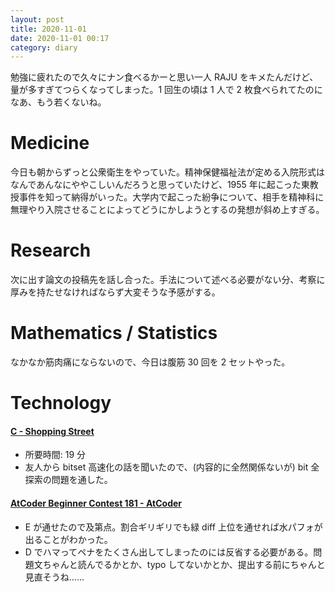 ```yaml
---
layout: post
title: 2020-11-01
date: 2020-11-01 00:17
category: diary
---
```


勉強に疲れたので久々にナン食べるかーと思い一人 RAJU をキメたんだけど、量が多すぎてつらくなってしまった。1 回生の頃は 1 人で 2 枚食べられてたのになあ、もう若くないね。

# Medicine
今日も朝からずっと公衆衛生をやっていた。精神保健福祉法が定める入院形式はなんであんなにややこしいんだろうと思っていたけど、1955 年に起こった東教授事件を知って納得がいった。大学内で起こった紛争について、相手を精神科に無理やり入院させることによってどうにかしようとするの発想が斜め上すぎる。

# Research
次に出す論文の投稿先を話し合った。手法について述べる必要がない分、考察に厚みを持たせなければならず大変そうな予感がする。

# Mathematics / Statistics
なかなか筋肉痛にならないので、今日は腹筋 30 回を 2 セットやった。

# Technology

#### [C - Shopping Street](https://atcoder.jp/contests/abc080/tasks/abc080_c)
- 所要時間: 19 分
- 友人から bitset 高速化の話を聞いたので、(内容的に全然関係ないが) bit 全探索の問題を通した。

#### [AtCoder Beginner Contest 181 - AtCoder](https://atcoder.jp/contests/abc181)
- E が通せたので及第点。割合ギリギリでも緑 diff 上位を通せれば水パフォが出ることがわかった。
- D でハマってペナをたくさん出してしまったのには反省する必要がある。問題文ちゃんと読んでるかとか、typo してないかとか、提出する前にちゃんと見直そうね……
